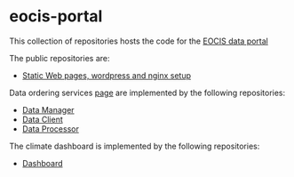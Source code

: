 # eocis-portal

This collection of repositories hosts the code for the [EOCIS data portal](https://eocis.org/portal)

The public repositories are:

* [Static Web pages, wordpress and nginx setup](https://github.com/eocis-portal/portal)

Data ordering services [page](https://eocis.org/portal) are implemented by the following repositories:

* [Data Manager](https://github.com/eocis-portal/data-manager)
* [Data Client](https://github.com/eocis-portal/data-client)
* [Data Processor](https://github.com/eocis-portal/data-processor)

The climate dashboard is implemented by the following repositories:

* [Dashboard](https://github.com/eocis-portal/dashboard)



